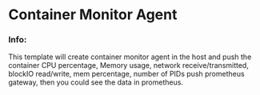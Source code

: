 # Container Monitor Agent

### Info:

This template will create container monitor agent in the host and push the container CPU percentage, Memory usage, network receive/transmitted, 
blockIO	read/write, mem percentage, number of PIDs push prometheus gateway, then you could see the data in prometheus.